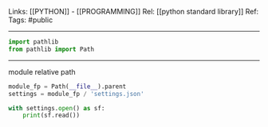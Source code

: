 Links: [[PYTHON]] - [[PROGRAMMING]]
Rel: [[python standard library]]
Ref: 
Tags: #public 

--- 

```py
import pathlib
from pathlib import Path
```

--- 
module relative path
```py
module_fp = Path(__file__).parent
settings = module_fp / 'settings.json'

with settings.open() as sf:
	print(sf.read())
```